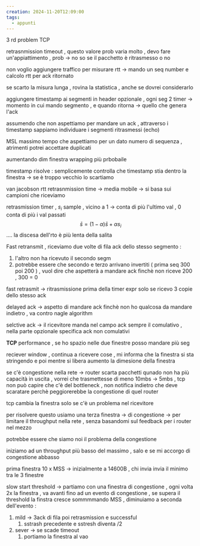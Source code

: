 ```yaml
---
creation: 2024-11-20T12:09:00
tags:
  - appunti
---
```

3 rd problem TCP

retrasnmission timeout , questo valore prob varia molto , devo fare un'appiattimento , prob -> no so se il pacchetto è ritrasmesso o no 

non voglio aggiungere traffico per misurare rtt -> mando un seq number e calcolo rtt per ack ritornato 

se scarto la misura lunga , rovina la statistica , anche se dovrei considerarlo 

aggiungere timestamp ai segmenti in header opzionale , ogni seg 2 timer -> momento in cui mando segmento , e quando ritorna -> quello che genera l'ack

assumendo che non aspettiamo per mandare un ack , attraverso i timestamp sappiamo individuare i segmenti ritrasmessi (echo)

MSL massimo tempo che aspettiamo per un dato numero di sequenza , atrimenti potrei accettare duplicati 

aumentando dim finestra wrapping più prbobaile

timestamp risolve : semplicemente controlla che timestamp stia dentro la finestra -> se è troppo vecchio lo scartiamo 

van jacobson rtt retrasnmission time -> media mobile -> si basa sui campioni che riceviamo 

retrasmission timer , $s_i$ sample , vicino a 1 -> conta di più l'ultimo val , 0 conta di più i val passati
$$\bar{s} = (1-\alpha)\bar{s} + \alpha s_i$$
....
la discesa dell'rto è più lenta della salita 

Fast retransmit , riceviamo due volte di fila ack dello stesso segmento : 
1. l'altro non ha ricevuto il secondo segm
2. potrebbe essere che secondo e terzo arrivano invertiti ( prima seq 300 poi 200 ) , vuol dire che aspetterà a mandare ack finchè non riceve 200 , 300 = 0 

fast retrasmit -> ritrasmissione prima della timer expr solo se ricevo 3 copie dello stesso ack 

delayed ack -> aspetto di mandare ack finchè non ho qualcosa da mandare indietro , va contro nagle algorithm

selctive ack -> il ricevitore manda nel campo ack sempre il comulativo , nella parte opzionale specifica ack non comulativi 

**TCP** performance , se ho spazio nelle due finestre posso mandare più seg

reciever window , continua a ricevere cose , mi informa che la finestra si sta stringendo e poi mentre si libera aumento la dimesione della finestra 

se c'è congestione nella rete -> router scarta pacchetti qunado non ha più capacità in uscita , vorrei che trasmettesse di meno 10mbs -> 5mbs , tcp non può capire che c'è del bottleneck , non notifica indietro che deve scaratare perchè peggiorerebbe la congestione di quel router

tcp cambia la finestra solo se c'è un problema nel ricevitore 

per risolvere questo usiamo una terza finestra -> di congestione -> per limitare il throughput nella rete , senza basandomi sul feedback per i router nel mezzo 

potrebbe essere che siamo noi il problema della congestione 

iniziamo ad un throughput più basso del massimo , salo e se mi accorgo di congestione abbasso

prima finestra 10 x MSS -> inizialmente a 14600B  , chi invia invia il minimo tra le 3 finestre

slow start threshold -> partiamo con una finestra di congestione , ogni volta 2x la finestra , va avanti fino ad un evento di congestione , se supera il threshold la finstra cresce sommmmando MSS , diminuiamo a seconda dell'evento :
1. mild -> 3ack di fila poi retrasmission e successful 
	1. sstrash precedente e sstresh diventa \/2
2. sever -> se scade timeout
	1. portiamo la finestra al vao